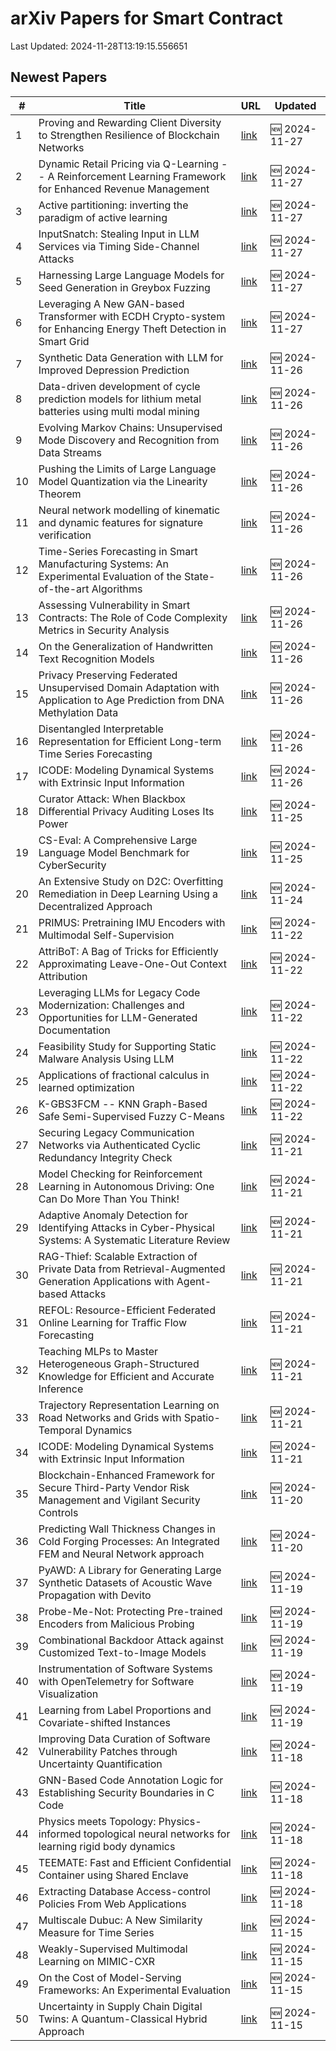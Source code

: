 # arXiv Papers for Smart Contract

Last Updated: 2024-11-28T13:19:15.556651

## Newest Papers

|\#|Title|URL|Updated|
|---|---|---|---|
|1|Proving and Rewarding Client Diversity to Strengthen Resilience of Blockchain Networks|[link](http://arxiv.org/abs/2411.18401v1)|🆕 2024-11-27|
|2|Dynamic Retail Pricing via Q-Learning -- A Reinforcement Learning Framework for Enhanced Revenue Management|[link](http://arxiv.org/abs/2411.18261v1)|🆕 2024-11-27|
|3|Active partitioning: inverting the paradigm of active learning|[link](http://arxiv.org/abs/2411.18254v1)|🆕 2024-11-27|
|4|InputSnatch: Stealing Input in LLM Services via Timing Side-Channel Attacks|[link](http://arxiv.org/abs/2411.18191v1)|🆕 2024-11-27|
|5|Harnessing Large Language Models for Seed Generation in Greybox Fuzzing|[link](http://arxiv.org/abs/2411.18143v1)|🆕 2024-11-27|
|6|Leveraging A New GAN-based Transformer with ECDH Crypto-system for Enhancing Energy Theft Detection in Smart Grid|[link](http://arxiv.org/abs/2411.18023v1)|🆕 2024-11-27|
|7|Synthetic Data Generation with LLM for Improved Depression Prediction|[link](http://arxiv.org/abs/2411.17672v1)|🆕 2024-11-26|
|8|Data-driven development of cycle prediction models for lithium metal batteries using multi modal mining|[link](http://arxiv.org/abs/2411.17625v1)|🆕 2024-11-26|
|9|Evolving Markov Chains: Unsupervised Mode Discovery and Recognition from Data Streams|[link](http://arxiv.org/abs/2411.17528v1)|🆕 2024-11-26|
|10|Pushing the Limits of Large Language Model Quantization via the Linearity Theorem|[link](http://arxiv.org/abs/2411.17525v1)|🆕 2024-11-26|
|11|Neural network modelling of kinematic and dynamic features for signature verification|[link](http://arxiv.org/abs/2411.17506v1)|🆕 2024-11-26|
|12|Time-Series Forecasting in Smart Manufacturing Systems: An Experimental Evaluation of the State-of-the-art Algorithms|[link](http://arxiv.org/abs/2411.17499v1)|🆕 2024-11-26|
|13|Assessing Vulnerability in Smart Contracts: The Role of Code Complexity Metrics in Security Analysis|[link](http://arxiv.org/abs/2411.17343v1)|🆕 2024-11-26|
|14|On the Generalization of Handwritten Text Recognition Models|[link](http://arxiv.org/abs/2411.17332v1)|🆕 2024-11-26|
|15|Privacy Preserving Federated Unsupervised Domain Adaptation with Application to Age Prediction from DNA Methylation Data|[link](http://arxiv.org/abs/2411.17287v1)|🆕 2024-11-26|
|16|Disentangled Interpretable Representation for Efficient Long-term Time Series Forecasting|[link](http://arxiv.org/abs/2411.17257v1)|🆕 2024-11-26|
|17|ICODE: Modeling Dynamical Systems with Extrinsic Input Information|[link](http://arxiv.org/abs/2411.13914v2)|🆕 2024-11-26|
|18|Curator Attack: When Blackbox Differential Privacy Auditing Loses Its Power|[link](http://arxiv.org/abs/2411.16516v1)|🆕 2024-11-25|
|19|CS-Eval: A Comprehensive Large Language Model Benchmark for CyberSecurity|[link](http://arxiv.org/abs/2411.16239v1)|🆕 2024-11-25|
|20|An Extensive Study on D2C: Overfitting Remediation in Deep Learning Using a Decentralized Approach|[link](http://arxiv.org/abs/2411.15876v1)|🆕 2024-11-24|
|21|PRIMUS: Pretraining IMU Encoders with Multimodal Self-Supervision|[link](http://arxiv.org/abs/2411.15127v1)|🆕 2024-11-22|
|22|AttriBoT: A Bag of Tricks for Efficiently Approximating Leave-One-Out Context Attribution|[link](http://arxiv.org/abs/2411.15102v1)|🆕 2024-11-22|
|23|Leveraging LLMs for Legacy Code Modernization: Challenges and Opportunities for LLM-Generated Documentation|[link](http://arxiv.org/abs/2411.14971v1)|🆕 2024-11-22|
|24|Feasibility Study for Supporting Static Malware Analysis Using LLM|[link](http://arxiv.org/abs/2411.14905v1)|🆕 2024-11-22|
|25|Applications of fractional calculus in learned optimization|[link](http://arxiv.org/abs/2411.14855v1)|🆕 2024-11-22|
|26|K-GBS3FCM -- KNN Graph-Based Safe Semi-Supervised Fuzzy C-Means|[link](http://arxiv.org/abs/2411.14728v1)|🆕 2024-11-22|
|27|Securing Legacy Communication Networks via Authenticated Cyclic Redundancy Integrity Check|[link](http://arxiv.org/abs/2411.14394v1)|🆕 2024-11-21|
|28|Model Checking for Reinforcement Learning in Autonomous Driving: One Can Do More Than You Think!|[link](http://arxiv.org/abs/2411.14375v1)|🆕 2024-11-21|
|29|Adaptive Anomaly Detection for Identifying Attacks in Cyber-Physical Systems: A Systematic Literature Review|[link](http://arxiv.org/abs/2411.14278v1)|🆕 2024-11-21|
|30|RAG-Thief: Scalable Extraction of Private Data from Retrieval-Augmented Generation Applications with Agent-based Attacks|[link](http://arxiv.org/abs/2411.14110v1)|🆕 2024-11-21|
|31|REFOL: Resource-Efficient Federated Online Learning for Traffic Flow Forecasting|[link](http://arxiv.org/abs/2411.14046v1)|🆕 2024-11-21|
|32|Teaching MLPs to Master Heterogeneous Graph-Structured Knowledge for Efficient and Accurate Inference|[link](http://arxiv.org/abs/2411.14035v1)|🆕 2024-11-21|
|33|Trajectory Representation Learning on Road Networks and Grids with Spatio-Temporal Dynamics|[link](http://arxiv.org/abs/2411.14014v1)|🆕 2024-11-21|
|34|ICODE: Modeling Dynamical Systems with Extrinsic Input Information|[link](http://arxiv.org/abs/2411.13914v1)|🆕 2024-11-21|
|35|Blockchain-Enhanced Framework for Secure Third-Party Vendor Risk Management and Vigilant Security Controls|[link](http://arxiv.org/abs/2411.13447v1)|🆕 2024-11-20|
|36|Predicting Wall Thickness Changes in Cold Forging Processes: An Integrated FEM and Neural Network approach|[link](http://arxiv.org/abs/2411.13366v1)|🆕 2024-11-20|
|37|PyAWD: A Library for Generating Large Synthetic Datasets of Acoustic Wave Propagation with Devito|[link](http://arxiv.org/abs/2411.12636v1)|🆕 2024-11-19|
|38|Probe-Me-Not: Protecting Pre-trained Encoders from Malicious Probing|[link](http://arxiv.org/abs/2411.12508v1)|🆕 2024-11-19|
|39|Combinational Backdoor Attack against Customized Text-to-Image Models|[link](http://arxiv.org/abs/2411.12389v1)|🆕 2024-11-19|
|40|Instrumentation of Software Systems with OpenTelemetry for Software Visualization|[link](http://arxiv.org/abs/2411.12380v1)|🆕 2024-11-19|
|41|Learning from Label Proportions and Covariate-shifted Instances|[link](http://arxiv.org/abs/2411.12334v1)|🆕 2024-11-19|
|42|Improving Data Curation of Software Vulnerability Patches through Uncertainty Quantification|[link](http://arxiv.org/abs/2411.11659v1)|🆕 2024-11-18|
|43|GNN-Based Code Annotation Logic for Establishing Security Boundaries in C Code|[link](http://arxiv.org/abs/2411.11567v1)|🆕 2024-11-18|
|44|Physics meets Topology: Physics-informed topological neural networks for learning rigid body dynamics|[link](http://arxiv.org/abs/2411.11467v1)|🆕 2024-11-18|
|45|TEEMATE: Fast and Efficient Confidential Container using Shared Enclave|[link](http://arxiv.org/abs/2411.11423v1)|🆕 2024-11-18|
|46|Extracting Database Access-control Policies From Web Applications|[link](http://arxiv.org/abs/2411.11380v1)|🆕 2024-11-18|
|47|Multiscale Dubuc: A New Similarity Measure for Time Series|[link](http://arxiv.org/abs/2411.10418v1)|🆕 2024-11-15|
|48|Weakly-Supervised Multimodal Learning on MIMIC-CXR|[link](http://arxiv.org/abs/2411.10356v1)|🆕 2024-11-15|
|49|On the Cost of Model-Serving Frameworks: An Experimental Evaluation|[link](http://arxiv.org/abs/2411.10337v1)|🆕 2024-11-15|
|50|Uncertainty in Supply Chain Digital Twins: A Quantum-Classical Hybrid Approach|[link](http://arxiv.org/abs/2411.10254v1)|🆕 2024-11-15|
